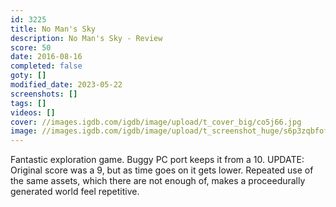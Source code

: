 ```yaml
---
id: 3225
title: No Man's Sky
description: No Man's Sky - Review
score: 50
date: 2016-08-16
completed: false
goty: []
modified_date: 2023-05-22
screenshots: []
tags: []
videos: []
cover: //images.igdb.com/igdb/image/upload/t_cover_big/co5j66.jpg
image: //images.igdb.com/igdb/image/upload/t_screenshot_huge/s6p3zqbfof7kncyp7ocf.jpg
---
```

Fantastic exploration game. Buggy PC port keeps it from a 10. UPDATE: Original score was a 9, but as time goes on it gets lower. Repeated use of the same assets, which there are not enough of, makes a proceedurally generated world feel repetitive. 